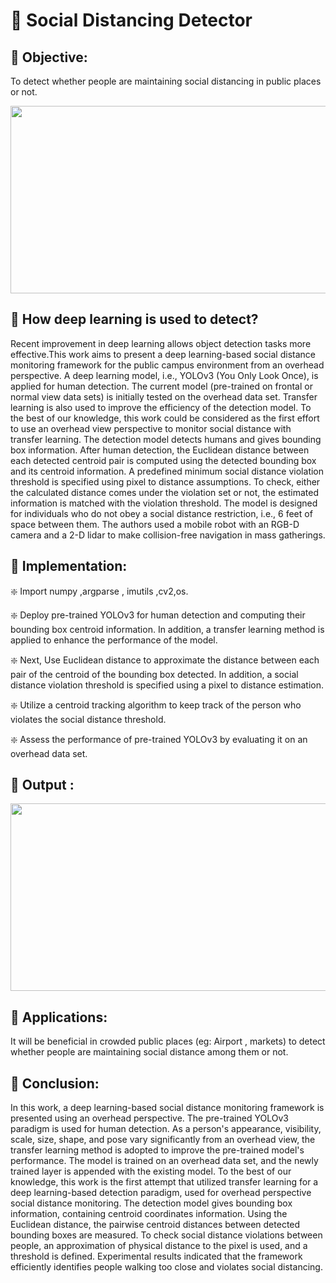 # :dart: Social Distancing Detector
## :star2: Objective:
To detect whether people are maintaining social distancing in public places or not.
<p align="center">
  <img width="600" height="300" src="https://www.ncbi.nlm.nih.gov/pmc/articles/PMC7603992/bin/gr2_lrg.jpg">

</p>

## :star2: How deep learning is used to detect?
   Recent improvement in deep learning allows object detection tasks more effective.This work aims to present a deep learning-based social distance monitoring framework for the public campus environment from an overhead perspective. A deep learning model, i.e., YOLOv3 (You Only Look Once), is applied for human detection. The current model (pre-trained on frontal or normal view data sets) is initially tested on the overhead data set. Transfer learning is also used to improve the efficiency of the detection model. To the best of our knowledge, this work could be considered as the first effort to use an overhead view perspective to monitor social distance with transfer learning. The detection model detects humans and gives bounding box information. After human detection, the Euclidean distance between each detected centroid pair is computed using the detected bounding box and its centroid information. A predefined minimum social distance violation threshold is specified using pixel to distance assumptions. To check, either the calculated distance comes under the violation set or not, the estimated information is matched with the violation threshold.
   The model is designed for individuals who do not obey a social distance restriction, i.e., 6 feet of space between them. The authors used a mobile robot with an RGB-D camera and a 2-D lidar to make collision-free navigation in mass gatherings.
## :star2: Implementation:
:sparkle: Import numpy ,argparse , imutils ,cv2,os.

:sparkle: Deploy pre-trained YOLOv3 for human detection and computing their bounding box centroid information. In addition, a transfer learning method is applied to enhance the performance of the model.

:sparkle: Next, Use Euclidean distance to approximate the distance between each pair of the centroid of the bounding box detected. In addition, a social distance violation threshold is specified using a pixel to distance estimation.

:sparkle: Utilize a centroid tracking algorithm to keep track of the person who violates the social distance threshold.

:sparkle: Assess the performance of pre-trained YOLOv3 by evaluating it on an overhead data set.

## :star2: Output :
<p align="center">
  <img width="600" height="300" src="https://user-images.githubusercontent.com/66861391/136165422-fe72461f-5342-4a80-884a-2717f1b9cc8b.gif">

</p>

## :star2: Applications:
It will be beneficial in crowded public places (eg: Airport , markets) to detect whether people are maintaining social distance among them or not.
## :star2: Conclusion:
In this work, a deep learning-based social distance monitoring framework is presented using an overhead perspective. The pre-trained YOLOv3 paradigm is used for human detection. As a person's appearance, visibility, scale, size, shape, and pose vary significantly from an overhead view, the transfer learning method is adopted to improve the pre-trained model's performance. The model is trained on an overhead data set, and the newly trained layer is appended with the existing model. To the best of our knowledge, this work is the first attempt that utilized transfer learning for a deep learning-based detection paradigm, used for overhead perspective social distance monitoring. The detection model gives bounding box information, containing centroid coordinates information. Using the Euclidean distance, the pairwise centroid distances between detected bounding boxes are measured. To check social distance violations between people, an approximation of physical distance to the pixel is used, and a threshold is defined.
 Experimental results indicated that the framework efficiently identifies people walking too close and violates social distancing.
